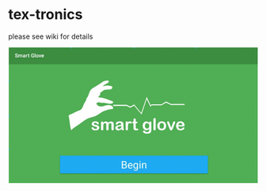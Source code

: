 # tex-tronics

please see wiki for details

![Alt Text](https://github.com/wearablebiosensing/tex-tronics/blob/master/Webp.net-gifmaker.gif)
